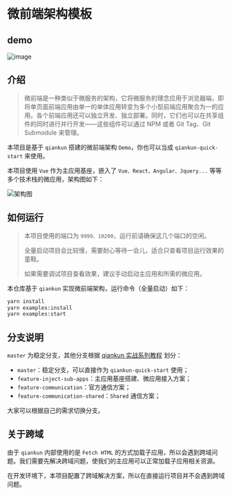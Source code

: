 # 微前端架构模板

## demo
![image](https://user-images.githubusercontent.com/11241374/144957179-ed023da2-537a-4a82-a370-79ba8f70cf09.png)


## 介绍

> 微前端是一种类似于微服务的架构，它将微服务的理念应用于浏览器端，即将单页面前端应用由单一的单体应用转变为多个小型前端应用聚合为一的应用。各个前端应用还可以独立开发、独立部署。同时，它们也可以在共享组件的同时进行并行开发——这些组件可以通过 NPM 或者 Git Tag、Git Submodule 来管理。

本项目是基于 `qiankun` 搭建的微前端架构 `Demo`，你也可以当成 `qiankun-quick-start` 来使用。

本项目使用 `Vue` 作为主应用基座，嵌入了 `Vue、React、Angular、Jquery...` 等等多个技术栈的微应用，架构图如下：

![架构图](http://shadows-mall.oss-cn-shenzhen.aliyuncs.com/images/blogs/qiankun_practice/8.png)

## 如何运行

> 本项目使用的端口为 `9999、10200`，运行前请确保这几个端口的空闲。
>
> 全量启动项目会比较慢，需要耐心等待一会儿，适合只查看项目运行效果的童鞋。
> 
> 如果需要调试项目查看效果，建议手动启动主应用和所需的微应用。

本仓库基于 `qiankun` 实现微前端架构，运行命令（全量启动）如下：

```bash
yarn install
yarn examples:install
yarn examples:start
```

## 分支说明

`master` 为稳定分支，其他分支根据 [qiankun 实战系列教程](https://github.com/a1029563229/blogs) 划分：

  - `master`：稳定分支，可以直接作为 `qiankun-quick-start` 使用；
  - `feature-inject-sub-apps`：主应用基座搭建、微应用接入方案；
  - `feature-communication`：官方通信方案；
  - `feature-communication-shared`：`Shared` 通信方案；

大家可以根据自己的需求切换分支。

## 关于跨域

由于 `qiankun` 内部使用的是 `Fetch HTML` 的方式加载子应用，所以会遇到跨域问题。我们需要先解决跨域问题，使我们的主应用可以正常加载子应用相关资源。

在开发环境下，本项目配置了跨域解决方案，所以在直接运行项目并不会遇到跨域问题。

<!-- ，生产环境的跨域问题可以参考下面的方案。 -->

<!-- #### 扩展阅读

本项目在生产环境（和开发环境），采用 `caddy` 解决应用间跨域问题及生产部署问题，`caddy` 的安装和使用可以参照 [`caddy` 入门教程](http://shadows-mall.oss-cn-shenzhen.aliyuncs.com/images/blogs/micro-front/4.png)。

`caddy` 可以在本地开发和生产环境可以提供同一套跨域解决方案，建议使用。如果你不想使用 `caddy`，那么也可以通过其他方案（如 `nginx` 等等）解决跨域问题。 -->

